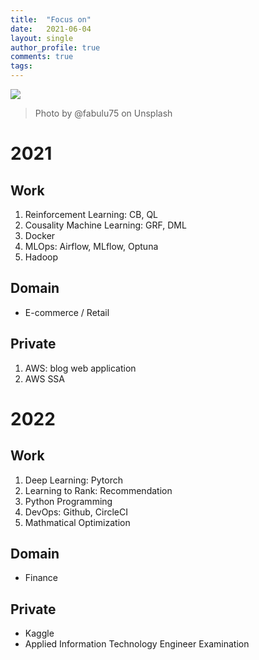 ```yaml
---
title:  "Focus on"
date:   2021-06-04
layout: single
author_profile: true
comments: true
tags:
---
```


![](https://images.unsplash.com/photo-1545161296-d9c2c241f2ad?ixid=MnwxMjA3fDB8MHxwaG90by1wYWdlfHx8fGVufDB8fHx8&ixlib=rb-1.2.1&auto=format&fit=crop&w=634&q=80)
> Photo by @fabulu75 on Unsplash

# 2021
## Work
1. Reinforcement Learning: CB, QL
2. Cousality Machine Learning: GRF, DML
3. Docker
4. MLOps: Airflow, MLflow, Optuna
5. Hadoop

## Domain
- E-commerce / Retail

## Private
1. AWS: blog web application
2. AWS SSA
  
  
# 2022
## Work
1. Deep Learning: Pytorch
2. Learning to Rank: Recommendation
3. Python Programming
4. DevOps: Github, CircleCI
5. Mathmatical Optimization

## Domain
- Finance
 
## Private
- Kaggle
- Applied Information Technology Engineer Examination
